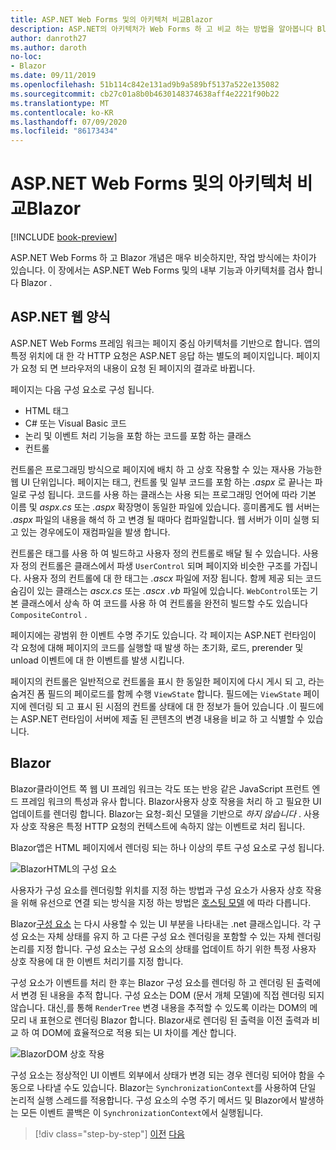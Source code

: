 ```yaml
---
title: ASP.NET Web Forms 및의 아키텍처 비교Blazor
description: ASP.NET의 아키텍처가 Web Forms 하 고 비교 하는 방법을 알아봅니다 Blazor .
author: danroth27
ms.author: daroth
no-loc:
- Blazor
ms.date: 09/11/2019
ms.openlocfilehash: 51b114c842e131ad9b9a589bf5137a522e135082
ms.sourcegitcommit: cb27c01a8b0b4630148374638aff4e2221f90b22
ms.translationtype: MT
ms.contentlocale: ko-KR
ms.lasthandoff: 07/09/2020
ms.locfileid: "86173434"
---
```

# <a name="architecture-comparison-of-aspnet-web-forms-and-blazor"></a>ASP.NET Web Forms 및의 아키텍처 비교Blazor

[!INCLUDE [book-preview](../../../includes/book-preview.md)]

ASP.NET Web Forms 하 고 Blazor 개념은 매우 비슷하지만, 작업 방식에는 차이가 있습니다. 이 장에서는 ASP.NET Web Forms 및의 내부 기능과 아키텍처를 검사 합니다 Blazor .

## <a name="aspnet-web-forms"></a>ASP.NET 웹 양식

ASP.NET Web Forms 프레임 워크는 페이지 중심 아키텍처를 기반으로 합니다. 앱의 특정 위치에 대 한 각 HTTP 요청은 ASP.NET 응답 하는 별도의 페이지입니다. 페이지가 요청 되 면 브라우저의 내용이 요청 된 페이지의 결과로 바뀝니다.

페이지는 다음 구성 요소로 구성 됩니다.

- HTML 태그
- C# 또는 Visual Basic 코드
- 논리 및 이벤트 처리 기능을 포함 하는 코드를 포함 하는 클래스
- 컨트롤

컨트롤은 프로그래밍 방식으로 페이지에 배치 하 고 상호 작용할 수 있는 재사용 가능한 웹 UI 단위입니다. 페이지는 태그, 컨트롤 및 일부 코드를 포함 하는 *.aspx* 로 끝나는 파일로 구성 됩니다. 코드를 사용 하는 클래스는 사용 되는 프로그래밍 언어에 따라 기본 이름 및 *aspx.cs* 또는 *.aspx* 확장명이 동일한 파일에 있습니다. 흥미롭게도 웹 서버는 *.aspx* 파일의 내용을 해석 하 고 변경 될 때마다 컴파일합니다. 웹 서버가 이미 실행 되 고 있는 경우에도이 재컴파일을 발생 합니다.

컨트롤은 태그를 사용 하 여 빌드하고 사용자 정의 컨트롤로 배달 될 수 있습니다. 사용자 정의 컨트롤은 클래스에서 파생 `UserControl` 되며 페이지와 비슷한 구조를 가집니다. 사용자 정의 컨트롤에 대 한 태그는 *.ascx* 파일에 저장 됩니다. 함께 제공 되는 코드 숨김이 있는 클래스는 *ascx.cs* 또는 *.ascx .vb* 파일에 있습니다. `WebControl`또는 기본 클래스에서 상속 하 여 코드를 사용 하 여 컨트롤을 완전히 빌드할 수도 있습니다 `CompositeControl` .

페이지에는 광범위 한 이벤트 수명 주기도 있습니다. 각 페이지는 ASP.NET 런타임이 각 요청에 대해 페이지의 코드를 실행할 때 발생 하는 초기화, 로드, prerender 및 unload 이벤트에 대 한 이벤트를 발생 시킵니다.

페이지의 컨트롤은 일반적으로 컨트롤을 표시 한 동일한 페이지에 다시 게시 되 고, 라는 숨겨진 폼 필드의 페이로드를 함께 수행 `ViewState` 합니다. 필드에는 `ViewState` 페이지에 렌더링 되 고 표시 된 시점의 컨트롤 상태에 대 한 정보가 들어 있습니다 .이 필드에는 ASP.NET 런타임이 서버에 제출 된 콘텐츠의 변경 내용을 비교 하 고 식별할 수 있습니다.

## Blazor

Blazor클라이언트 쪽 웹 UI 프레임 워크는 각도 또는 반응 같은 JavaScript 프런트 엔드 프레임 워크의 특성과 유사 합니다. Blazor사용자 상호 작용을 처리 하 고 필요한 UI 업데이트를 렌더링 합니다. Blazor는 요청-회신 모델을 기반으로 *하지 않습니다* . 사용자 상호 작용은 특정 HTTP 요청의 컨텍스트에 속하지 않는 이벤트로 처리 됩니다.

Blazor앱은 HTML 페이지에서 렌더링 되는 하나 이상의 루트 구성 요소로 구성 됩니다.

![BlazorHTML의 구성 요소](./media/architecture-comparison/blazor-components-in-html.png)

사용자가 구성 요소를 렌더링할 위치를 지정 하는 방법과 구성 요소가 사용자 상호 작용을 위해 유선으로 연결 되는 방식을 지정 하는 방법은 [호스팅 모델](hosting-models.md) 에 따라 다릅니다.

Blazor[구성 요소](components.md) 는 다시 사용할 수 있는 UI 부분을 나타내는 .net 클래스입니다. 각 구성 요소는 자체 상태를 유지 하 고 다른 구성 요소 렌더링을 포함할 수 있는 자체 렌더링 논리를 지정 합니다. 구성 요소는 구성 요소의 상태를 업데이트 하기 위한 특정 사용자 상호 작용에 대 한 이벤트 처리기를 지정 합니다.

구성 요소가 이벤트를 처리 한 후는 Blazor 구성 요소를 렌더링 하 고 렌더링 된 출력에서 변경 된 내용을 추적 합니다. 구성 요소는 DOM (문서 개체 모델)에 직접 렌더링 되지 않습니다. 대신,를 통해 `RenderTree` 변경 내용을 추적할 수 있도록 이라는 DOM의 메모리 내 표현으로 렌더링 Blazor 합니다. Blazor새로 렌더링 된 출력을 이전 출력과 비교 하 여 DOM에 효율적으로 적용 되는 UI 차이를 계산 합니다.

![BlazorDOM 상호 작용](./media/architecture-comparison/blazor-dom-interaction.png)

구성 요소는 정상적인 UI 이벤트 외부에서 상태가 변경 되는 경우 렌더링 되어야 함을 수동으로 나타낼 수도 있습니다. Blazor는 `SynchronizationContext`를 사용하여 단일 논리적 실행 스레드를 적용합니다. 구성 요소의 수명 주기 메서드 및 Blazor에서 발생하는 모든 이벤트 콜백은 이 `SynchronizationContext`에서 실행됩니다.

>[!div class="step-by-step"]
>[이전](introduction.md)
>[다음](hosting-models.md)
